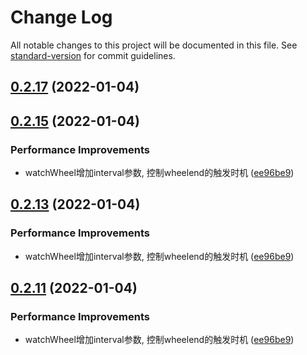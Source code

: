 # Change Log

All notable changes to this project will be documented in this file. See [standard-version](https://github.com/conventional-changelog/standard-version) for commit guidelines.

<a name="0.2.17"></a>
## [0.2.17](https://github.com/any86/any-scroll/compare/v0.2.15...v0.2.17) (2022-01-04)



<a name="0.2.15"></a>
## [0.2.15](https://github.com/any86/any-scroll/compare/v0.2.8...v0.2.15) (2022-01-04)


### Performance Improvements

* watchWheel增加interval参数, 控制wheelend的触发时机 ([ee96be9](https://github.com/any86/any-scroll/commit/ee96be9))



<a name="0.2.13"></a>
## [0.2.13](https://github.com/any86/any-scroll/compare/v0.2.8...v0.2.13) (2022-01-04)


### Performance Improvements

* watchWheel增加interval参数, 控制wheelend的触发时机 ([ee96be9](https://github.com/any86/any-scroll/commit/ee96be9))



<a name="0.2.11"></a>
## [0.2.11](https://github.com/any86/any-scroll/compare/v0.2.8...v0.2.11) (2022-01-04)


### Performance Improvements

* watchWheel增加interval参数, 控制wheelend的触发时机 ([ee96be9](https://github.com/any86/any-scroll/commit/ee96be9))
